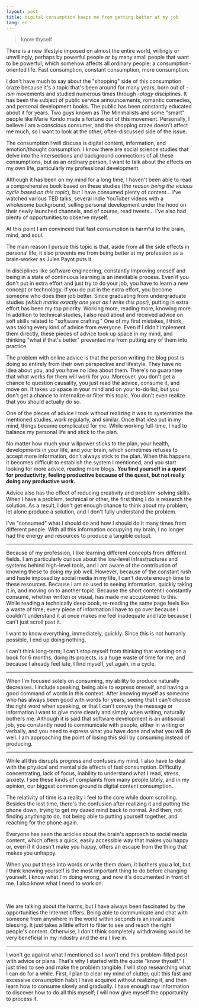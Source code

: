 ```yaml
---
layout: post
title: digital consumption keeps me from getting better at my job
lang: en
---
```


> know thyself

There is a new lifestyle imposed on almost the entire world, willingly or unwillingly, perhaps by powerful people or by many small people that want to be powerful, which somehow affects all ordinary people: a consumption-oriented life. Fast consumption, constant consumption, more consumption.

I don't have much to say about the "shopping" side of this consumption craze because it's a topic that's been around for many years, born out of  *-ism* movements and studied numerous times through  *-ology* disciplines. It has been the subject of public service announcements, romantic comedies, and personal development books. The public has been constantly educated about it for years. Two guys known as The Minimalists and some "smart" people like Marie Kondo made a fortune out of this movement. Personally, I believe I am a conscious consumer, and the shopping craze doesn't affect me much, so I want to look at the other, often-discussed side of the issue.

The consumption I will discuss is digital content, information, and emotion/thought consumption. I know there are social science studies that delve into the intersections and background connections of all these consumptions, but as an ordinary person, I want to talk about the effects on my own life, particularly my professional development.

Although it has been on my mind for a long time, I haven't been able to read a comprehensive book based on these studies (*the reason being the vicious cycle based on this topic*), but I have consumed plenty of content... I've watched various TED talks, several indie YouTuber videos with a wholesome background, selling personal development under the hood on their newly launched channels, and of course, read tweets... I've also had plenty of opportunities to observe myself.

At this point I am convinced that fast consumption is harmful to the brain, mind, and soul.

The main reason I pursue this topic is that, aside from all the side effects in personal life, it also prevents me from being better at my profession as a brain-worker as Jules Payot puts it.

In disciplines like software engineering, constantly improving oneself and being in a state of continuous learning is an inevitable process. Even if you don't put in extra effort and just try to do your job, you have to learn a new concept or technology. If you do put in the extra effort, you become someone who does their job better. Since graduating from undergraduate studies *(which marks exactly one year as I write this post)*, putting in extra effort has been my top priority. Working more, reading more, knowing more. In addition to technical studies, I also read about and received advice on soft skills related to "software crafting." One of my first mistakes, I think, was taking every kind of advice from everyone. Even if I didn't implement them directly, these pieces of advice took up space in my mind, and thinking "what if that's better" prevented me from putting any of them into practice.

The problem with online advice is that the person writing the blog post is doing so entirely from their own perspective and lifestyle. They have no idea about you, and you have no idea about them. There's no guarantee that what works for them will work for you. Moreover, you don't get a chance to question causality, you just read the advice, consume it, and move on. It takes up space in your mind and on your to-do list, but you don't get a chance to internalize or filter this topic. You don't even realize that you should actually do so.

One of the pieces of advice I took without realizing it was to systematize the mentioned studies, work regularly, and similar. Once that idea put in my mind, things became complicated for me. While working full-time, I had to balance my personal life and stick to the plan.

No matter how much your willpower sticks to the plan, your health, developments in your life, and your brain, which sometimes refuses to accept more information, don't always stick to the plan. When this happens, it becomes difficult to establish the system I mentioned, and you start looking for more advice, reading more blogs. **You find yourself in a quest for productivity, feeling productive because of the quest, but not really doing any productive work.**

Advice also has the effect of reducing creativity and problem-solving skills. When I have a problem, technical or other, the first thing I do is research the solution. As a result, I don't get enough chance to think about my problem, let alone produce a solution, and I don't fully understand the problem.

I've "consumed" what I should do and how I should do it many times from different people. With all this information occupying my brain, I no longer had the energy and resources to produce a tangible output.

---

Because of my profession, I like learning different concepts from different fields. I am particularly curious about the low-level infrastructures and systems behind high-level tools, and I am aware of the contribution of knowing these to doing my job well. However, because of the constant rush and haste imposed by social media in my life, I can't devote enough time to these resources. Because I am so used to seeing information, quickly taking it in, and moving on to another topic. Because the short content I constantly consume, whether written or visual, has made me accustomed to this. \
While reading a technically deep book, re-reading the same page feels like a waste of time; every piece of information I have to go over because I couldn't understand it at once makes me feel inadequate and late because I can't just scroll past it.

I want to know everything, immediately, quickly. Since this is not humanly possible, I end up doing nothing.

I can't think long-term; I can't stop myself from thinking that working on a book for 6 months, doing its projects, is a huge waste of time for me, and because I already feel late, I find myself, yet again, in a cycle.

---

When I'm focused solely on consuming, my ability to produce naturally decreases. I include speaking, being able to express oneself, and having a good command of words in this context. After knowing myself as someone who has always been good with words for years, seeing that I can't choose the right word when speaking, or that I can't convey the message or information I want to give more clearly and simply when writing, naturally bothers me. Although it is said that software development is an antisocial job, you constantly need to communicate with people, either in writing or verbally, and you need to express what you have done and what you will do well. I am approaching the point of losing this skill by consuming instead of producing.

---

While all this disrupts progress and confuses my mind, I also have to deal with the physical and mental side effects of fast consumption. Difficulty concentrating, lack of focus, inability to understand what I read, stress, anxiety. I see these kinds of complaints from many people lately, and in my opinion, our biggest common ground is digital content consumption.

The relativity of time is a reality I feel to the core while doom scrolling. Besides the lost time, there's the confusion after realizing it and putting the phone down, trying to get my dazed mind back to normal. And then, not finding anything to do, not being able to putting yourself together, and reaching for the phone again.

Everyone has seen the articles about the brain's approach to social media content, which offers a quick, easily accessible way that makes you happy or, even if it doesn't make you happy, offers an escape from the thing that makes you unhappy.

When you put these into words or write them down, it bothers you a lot, but I think knowing yourself is the most important thing to do before changing yourself. I know what I'm doing wrong, and now it's documented in front of me. I also know what I need to work on.

<br>

We are talking about the harms, but I have always been fascinated by the opportunities the internet offers. Being able to communicate and chat with someone from anywhere in the world within seconds is an invaluable blessing. It just takes a little effort to filter to see and reach the right people's content. Otherwise, I don't think completely withdrawing would be very beneficial in my industry and the era I live in.

---

I won't go against what I mentioned so I won't end this problem-filled post with advice or plans. That's why I started with the quote "know thyself." I just tried to see and make the problem tangible. I will stop researching what I can do for a while. First, I plan to clear my mind of clutter, quit this fast and excessive consumption habit I have acquired without realizing it, and then learn how to consume slowly and gradually. I have enough raw information to discover how to do all this myself; I will now give myself the opportunity to process it.